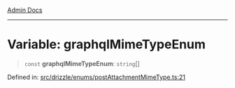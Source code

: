 [Admin Docs](/)

***

# Variable: graphqlMimeTypeEnum

> `const` **graphqlMimeTypeEnum**: `string`[]

Defined in: [src/drizzle/enums/postAttachmentMimeType.ts:21](https://github.com/Sourya07/talawa-api/blob/cfbd515d04ffba748b09232a33807f1845dd1878/src/drizzle/enums/postAttachmentMimeType.ts#L21)
